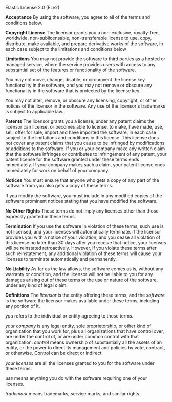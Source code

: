 Elastic License 2.0 (ELv2)

**Acceptance**
By using the software, you agree to all of the terms and conditions below.

**Copyright License**
The licensor grants you a non-exclusive, royalty-free, worldwide, non-sublicensable, non-transferable license to use, copy, distribute, make available, and prepare derivative works of the software, in each case subject to the limitations and conditions below

**Limitations**
You may not provide the software to third parties as a hosted or managed service, where the service provides users with access to any substantial set of the features or functionality of the software.

You may not move, change, disable, or circumvent the license key functionality in the software, and you may not remove or obscure any functionality in the software that is protected by the license key.

You may not alter, remove, or obscure any licensing, copyright, or other notices of the licensor in the software. Any use of the licensor's trademarks is subject to applicable law.

**Patents**
The licensor grants you a license, under any patent claims the licensor can license, or becomes able to license, to make, have made, use, sell, offer for sale, import and have imported the software, in each case subject to the limitations and conditions in this license. This license does not cover any patent claims that you cause to be infringed by modifications or additions to the software. If you or your company make any written claim that the software infringes or contributes to infringement of any patent, your patent license for the software granted under these terms ends immediately. If your company makes such a claim, your patent license ends immediately for work on behalf of your company.

**Notices**
You must ensure that anyone who gets a copy of any part of the software from you also gets a copy of these terms.

If you modify the software, you must include in any modified copies of the software prominent notices stating that you have modified the software.

**No Other Rights**
These terms do not imply any licenses other than those expressly granted in these terms.

**Termination**
If you use the software in violation of these terms, such use is not licensed, and your licenses will automatically terminate. If the licensor provides you with a notice of your violation, and you cease all violation of this license no later than 30 days after you receive that notice, your licenses will be reinstated retroactively. However, if you violate these terms after such reinstatement, any additional violation of these terms will cause your licenses to terminate automatically and permanently.

**No Liability**
As far as the law allows, the software comes as is, without any warranty or condition, and the licensor will not be liable to you for any damages arising out of these terms or the use or nature of the software, under any kind of legal claim.

**Definitions**
The _licensor_ is the entity offering these terms, and the _software_ is the software the licensor makes available under these terms, including any portion of it.

_you_ refers to the individual or entity agreeing to these terms.

_your company_ is any legal entity, sole proprietorship, or other kind of organization that you work for, plus all organizations that have control over, are under the control of, or are under common control with that organization. _control_ means ownership of substantially all the assets of an entity, or the power to direct its management and policies by vote, contract, or otherwise. Control can be direct or indirect.

_your licenses_ are all the licenses granted to you for the software under these terms.

_use_ means anything you do with the software requiring one of your licenses.

_trademark_ means trademarks, service marks, and similar rights.
